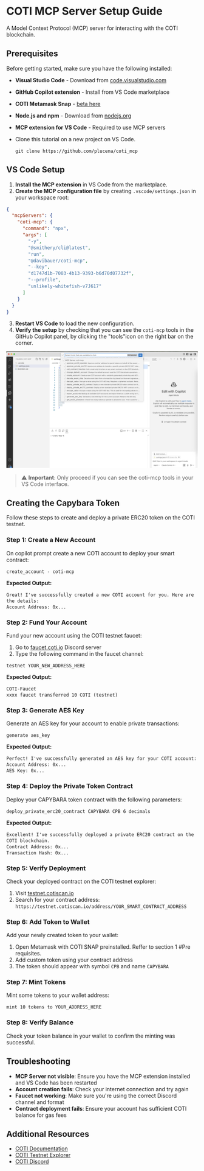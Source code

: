 # COTI MCP Server Setup Guide

A Model Context Protocol (MCP) server for interacting with the COTI blockchain.

## Prerequisites

Before getting started, make sure you have the following installed:

- **Visual Studio Code** - Download from [code.visualstudio.com](https://code.visualstudio.com/)
- **GitHub Copilot extension** - Install from VS Code marketplace
- **COTI Metamask Snap** - [beta here](https://github.com/YaruLabs/coti-snap-fork)
- **Node.js and npm** - Download from [nodejs.org](https://nodejs.org/)
- **MCP extension for VS Code** - Required to use MCP servers
- Clone this tutorial on a new project on VS Code.

  ```git
  git clone https://github.com/plucena/coti_mcp
  ```

## VS Code Setup

1. **Install the MCP extension** in VS Code from the marketplace.
2. **Create the MCP configuration file** by creating `.vscode/settings.json` in your workspace root:

```json
{
  "mcpServers": {
    "coti-mcp": {
      "command": "npx",
      "args": [
        "-y",
        "@smithery/cli@latest",
        "run",
        "@davibauer/coti-mcp",
        "--key",
        "d1747d1b-7003-4b13-9393-b6d70d07732f",
        "--profile",
        "unlikely-whitefish-v7J617"
      ]
    }
  }
}
```

3. **Restart VS Code** to load the new configuration.
4. **Verify the setup** by checking that you can see the `coti-mcp` tools in the GitHub Copilot panel, by clicking the "tools"icon on the right bar on the corner.

![MCP Server Tools](file1.png)

> ⚠️ **Important**: Only proceed if you can see the coti-mcp tools in your VS Code interface.

## Creating the Capybara Token

Follow these steps to create and deploy a private ERC20 token on the COTI testnet.

### Step 1: Create a New Account

On copilot prompt create a new COTI account to deploy your smart contract:

```
create_account - coti-mcp
```

**Expected Output:**

```
Great! I've successfully created a new COTI account for you. Here are the details:
Account Address: 0x...
```

### Step 2: Fund Your Account

Fund your new account using the COTI testnet faucet:

1. Go to [faucet.coti.io](https://faucet.coti.io) Discord server
2. Type the following command in the faucet channel:

```
testnet YOUR_NEW_ADDRESS_HERE
```

**Expected Output:**

```
COTI-Faucet
xxxx faucet transferred 10 COTI (testnet)
```

### Step 3: Generate AES Key

Generate an AES key for your account to enable private transactions:

```
generate aes_key
```

**Expected Output:**

```
Perfect! I've successfully generated an AES key for your COTI account:
Account Address: 0x...
AES Key: 0x...
```

### Step 4: Deploy the Private Token Contract

Deploy your CAPYBARA token contract with the following parameters:

```
deploy_private_erc20_contract CAPYBARA CPB 6 decimals
```

**Expected Output:**

```
Excellent! I've successfully deployed a private ERC20 contract on the COTI blockchain.
Contract Address: 0x...
Transaction Hash: 0x...
```

### Step 5: Verify Deployment

Check your deployed contract on the COTI testnet explorer:

1. Visit [testnet.cotiscan.io](https://testnet.cotiscan.io)
2. Search for your contract address: `https://testnet.cotiscan.io/address/YOUR_SMART_CONTRACT_ADDRESS`

### Step 6: Add Token to Wallet

Add your newly created token to your wallet:

1. Open Metamask with COTI SNAP preinstalled.  Reffer to section 1 #Pre requisites.
2. Add custom token using your contract address
3. The token should appear with symbol `CPB` and name `CAPYBARA`

### Step 7: Mint Tokens

Mint some tokens to your wallet address:

```
mint 10 tokens to YOUR_ADDRESS_HERE
```

### Step 8: Verify Balance

Check your token balance in your wallet to confirm the minting was successful.

## Troubleshooting

- **MCP Server not visible**: Ensure you have the MCP extension installed and VS Code has been restarted
- **Account creation fails**: Check your internet connection and try again
- **Faucet not working**: Make sure you're using the correct Discord channel and format
- **Contract deployment fails**: Ensure your account has sufficient COTI balance for gas fees

## Additional Resources

- [COTI Documentation](https://docs.coti.io/)
- [COTI Testnet Explorer](https://testnet.cotiscan.io/)
- [COTI Discord](https://discord.gg/coti)
